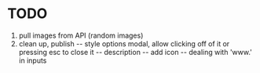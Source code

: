 # TODO
1. pull images from API (random images)
2. clean up, publish
-- style options modal, allow clicking off of it or pressing esc to close it
-- description
-- add icon
-- dealing with 'www.' in inputs
